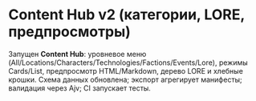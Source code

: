 # Content Hub v2 (категории, LORE, предпросмотры)

Запущен **Content Hub**: уровневое меню (All/Locations/Characters/Technologies/Factions/Events/Lore),
режимы Cards/List, предпросмотр HTML/Markdown, дерево LORE и хлебные крошки.
Схема данных обновлена; экспорт агрегирует манифесты; валидация через Ajv; CI запускает тесты.
